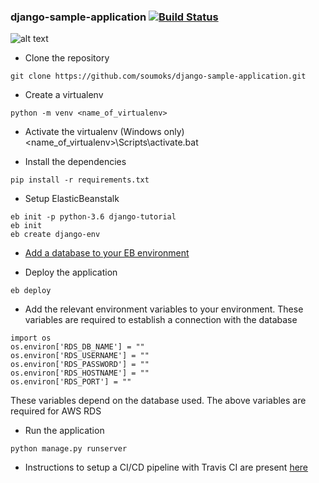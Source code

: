 ### django-sample-application                                          [![Build Status](https://travis-ci.org/soumoks/django-sample-application.svg?branch=master)](https://travis-ci.org/soumoks/django-sample-application)

![alt text](https://i.imgur.com/AiveVw6.png)
* Clone the repository

```
git clone https://github.com/soumoks/django-sample-application.git
```

* Create a virtualenv
```
python -m venv <name_of_virtualenv>
```

* Activate the virtualenv
(Windows only)
<name_of_virtualenv>\Scripts\activate.bat

* Install the dependencies
```
pip install -r requirements.txt
```

* Setup ElasticBeanstalk
```
eb init -p python-3.6 django-tutorial
eb init
eb create django-env
```
* [Add a database to your EB environment](https://docs.aws.amazon.com/elasticbeanstalk/latest/dg/using-features.managing.db.html)

* Deploy the application
```
eb deploy
```
* Add the relevant environment variables to your environment. These variables are required to establish a connection with the database
```
import os
os.environ['RDS_DB_NAME'] = ""
os.environ['RDS_USERNAME'] = ""
os.environ['RDS_PASSWORD'] = ""
os.environ['RDS_HOSTNAME'] = ""
os.environ['RDS_PORT'] = ""
```
These variables depend on the database used. The above variables are required for AWS RDS

* Run the application
```
python manage.py runserver
```

* Instructions to setup a CI/CD pipeline with Travis CI are present [here](https://medium.com/@soumoks/creating-a-django-ci-cd-pipeline-with-travis-ci-and-aws-elasticbeanstalk-b91bfedd144c)

